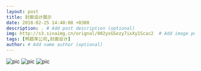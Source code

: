 ```yaml
---
layout: post
title: 封面设计展示
date: 2018-02-25 14:40:08 +0300
description: . # Add post description (optional)
img: http://s3.sinaimg.cn/orignal/002ysGSezy7ixXy1Scac2  # Add image post (optional)
tags: [鸭题库公司,封面设计]
author: # Add name author (optional)
---
```



![pic](http://imglf3.nosdn.127.net/img/RHMxd2FkeXp5UDNKblJRY1NDQ1VnajYwVnpYMldvOFZqVkNJdjdOcGhIc0RIMlo4MUVZTWpnPT0.jpg)
![pic](http://imglf6.nosdn.127.net/img/RHMxd2FkeXp5UDNKblJRY1NDQ1VncGVBYThNbHlIOVJTQktIeFhkaFdBcWpSWkdDZjU3NUN3PT0.jpg)
![pic](http://imglf5.nosdn.127.net/img/RHMxd2FkeXp5UDNKblJRY1NDQ1VncHhCcnlpQzlxbmNwaGJtdWg1Um5SOWpHMERYM285T0p3PT0.jpg)
